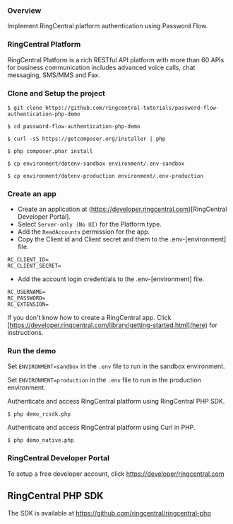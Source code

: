 ### Overview
Implement RingCentral platform authentication using Password Flow.

### RingCentral Platform
RingCentral Platform is a rich RESTful API platform with more than 60 APIs for business communication includes advanced voice calls, chat messaging, SMS/MMS and Fax.


### Clone and Setup the project
```
$ git clone https://github.com/ringcentral-tutorials/password-flow-authentication-php-demo

$ cd password-flow-authentication-php-demo

$ curl -sS https://getcomposer.org/installer | php

$ php composer.phar install

$ cp environment/dotenv-sandbox environment/.env-sandbox

$ cp environment/dotenv-production environment/.env-production

```

### Create an app

* Create an application at (https://developer.ringcentral.com)[RingCentral Developer Portal].
* Select `Server-only (No UI)` for the Platform type.
* Add the `ReadAccounts` permission for the app.
* Copy the Client id and Client secret and them to the .env-[environment] file.
```
RC_CLIENT_ID=
RC_CLIENT_SECRET=
```
* Add the account login credentials to the .env-[environment] file.
```
RC_USERNAME=
RC_PASSWORD=
RC_EXTENSION=
```
If you don't know how to create a RingCentral app. Click [https://developer.ringcentral.com/library/getting-started.html](here) for instructions.

### Run the demo
Set `ENVIRONMENT=sandbox` in the `.env` file to run in the sandbox environment.

Set `ENVIRONMENT=production` in the `.env` file to run in the production environment.

Authenticate and access RingCentral platform using RingCentral PHP SDK.
```
$ php demo_rcsdk.php
```

Authenticate and access RingCentral platform using Curl in PHP.
```
$ php demo_native.php
```

### RingCentral Developer Portal
To setup a free developer account, click [https://developer/ringcentral.com](here)

## RingCentral PHP SDK
The SDK is available at https://github.com/ringcentral/ringcentral-php
